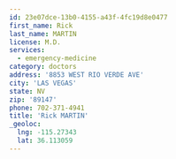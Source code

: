 ```yaml
---
id: 23e07dce-13b0-4155-a43f-4fc19d8e0477
first_name: Rick
last_name: MARTIN
license: M.D.
services:
  - emergency-medicine
category: doctors
address: '8853 WEST RIO VERDE AVE'
city: 'LAS VEGAS'
state: NV
zip: '89147'
phone: 702-371-4941
title: 'Rick MARTIN'
_geoloc:
  lng: -115.27343
  lat: 36.113059
---
```

